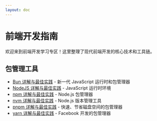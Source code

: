 ```yaml
---
layout: doc
---
```


# 前端开发指南

欢迎来到前端开发学习专区！这里整理了现代前端开发的核心技术和工具链。

## 包管理工具

- [Bun 详解与最佳实践](./guide-bun.md) - 新一代 JavaScript 运行时和包管理器
- [NodeJS 详解与最佳实践](./guide-nodejs.md) - JavaScript 运行时环境
- [npm 详解与最佳实践](./guide-npm.md) - Node.js 包管理器
- [nvm 详解与最佳实践](./guide-nvm.md) - Node.js 版本管理工具
- [pnpm 详解与最佳实践](./guide-pnpm.md) - 快速、节省磁盘空间的包管理器
- [yarn 详解与最佳实践](./guide-yarn.md) - Facebook 开发的包管理器
